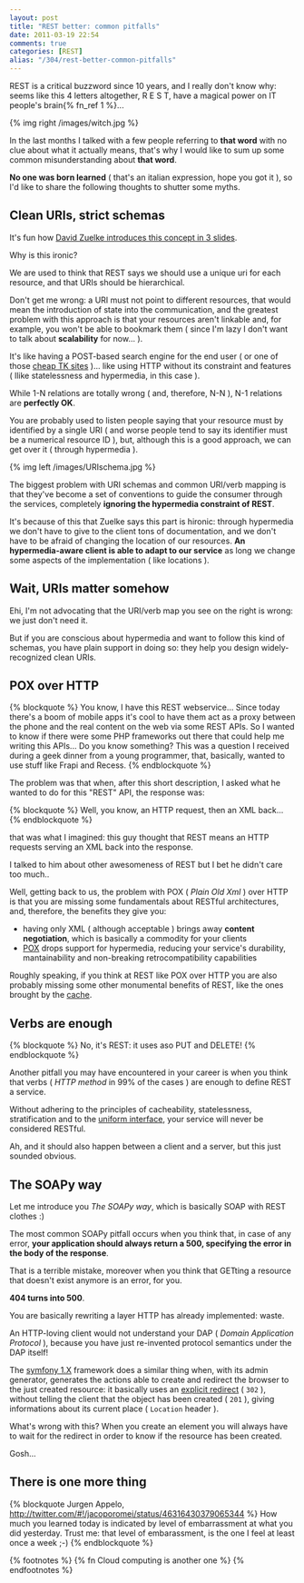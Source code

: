 ```yaml
---
layout: post
title: "REST better: common pitfalls"
date: 2011-03-19 22:54
comments: true
categories: [REST]
alias: "/304/rest-better-common-pitfalls"
---
```


REST is a critical buzzword since 10 years, and I really don't know why: seems like this 4 letters altogether, R E S T, have a magical power on IT people's brain{% fn_ref 1 %}...
<!-- more -->

{% img right /images/witch.jpg %}

In the last months I talked with a few people referring to **that word** with no clue about what it actually means, that's why I would like to sum up some common misunderstanding about **that word**.

**No one was born learned** ( that's an italian expression, hope you got it ), so I'd like to share the following thoughts to shutter some myths.

## Clean URIs, strict schemas

It's fun how [David Zuelke introduces this concept in 3 slides](http://www.slideshare.net/Wombert/designing-http-interfaces-and-restful-web-services-confoo11-20110310/60).

Why is this ironic?

We are used to think that REST says we should use a unique uri for each resource, and that URIs should be hierarchical.

Don't get me wrong: a URI must not point to different resources, that would mean the introduction of state into the communication, and the greatest problem with this approach is that your resources aren't linkable and, for example, you won't be able to bookmark them ( since I'm lazy I don't want to talk about **scalability** for now...  ).

It's like having a POST-based search engine for the end user ( or one of those [cheap TK sites](http://www.pxel.tk/) )... like using HTTP without its constraint and features ( llike statelessness and hypermedia, in this case ).

While 1-N relations are totally wrong ( and, therefore, N-N ), N-1 relations are **perfectly OK**.

You are probably used to listen people saying that your resource must by identified by a single URI ( and worse people tend to say its identifier must be a numerical resource ID ), but, although this is a good approach, we can get over it ( through hypermedia ).

{% img left /images/URIschema.jpg %}

The biggest problem with URI schemas and common URI/verb mapping is that they've become a set of conventions to guide the consumer through the services, completely **ignoring the hypermedia constraint of REST**.

It's because of this that Zuelke says this part is hironic: through hypermedia we don't have to give to the client tons of documentation, and we don't have to be afraid of changing the location of our resources. **An hypermedia-aware client is able to adapt to our service** as long we change some aspects of the implementation ( like locations ).

## Wait, URIs matter somehow

Ehi, I'm not advocating that the URI/verb map you see on the right is wrong: we just don't need it.

But if you are conscious about hypermedia and want to follow this kind of schemas, you have plain support in doing so: they help you design widely-recognized clean URIs.

## POX over HTTP

{% blockquote %}
You know, I have this REST webservice...
Since today there's a boom of mobile apps it's cool to have them act as a proxy between the phone and the real content on the web via some REST APIs.
So I wanted to know if there were some PHP frameworks out there that could help me writing this APIs... Do you know something?
This was a question I received during a geek dinner from a young programmer, that, basically, wanted to use stuff like Frapi and Recess.
{% endblockquote %}

The problem was that when, after this short description, I asked what he wanted to do for this "REST" API, the response was:

{% blockquote %}
Well, you know, an HTTP request, then an XML back...
{% endblockquote %}

that was what I imagined: this guy thought that REST means an HTTP requests serving an XML back into the response.

I talked to him about other awesomeness of REST but I bet he didn't care too much..

Well, getting back to us, the problem with POX ( *Plain Old Xml* ) over HTTP is that you are missing some fundamentals about RESTful architectures, and, therefore, the benefits they give you:

* having only XML ( although acceptable ) brings away **content negotiation**, which is basically a commodity for your clients
* [POX](http://www.google.it/imgres?imgurl=http://www.sqlservercentral.com/articles/SS2K5%2B-%2BXML/2826/xml_result1.gif&imgrefurl=http://www.sqlservercentral.com/articles/SS2K5%2B-%2BXML/2826/&usg=__VTGK7M7iMz05Faa-gqox9ziWiio=&h=566&w=576&sz=19&hl=it&start=0&sig2=8scznEq2t7fI6w5GyVaCnw&zoom=1&tbnid=--Cfpfrp2ulFRM:&tbnh=164&tbnw=167&ei=TQGFTcKTIYzEsgb8v_yaAw&prev=/images%3Fq%3Dxml%26um%3D1%26hl%3Dit%26safe%3Doff%26sa%3DN%26biw%3D1280%26bih%3D690%26tbs%3Disch:1&um=1&itbs=1&iact=hc&vpx=141&vpy=363&dur=1808&hovh=223&hovw=226&tx=189&ty=149&oei=TQGFTcKTIYzEsgb8v_yaAw&page=1&ndsp=16&ved=1t:429,r:11,s:0) drops support for hypermedia, reducing your service's durability, mantainability and non-breaking retrocompatibility capabilities

Roughly speaking, if you think at REST like POX over HTTP you are also probably missing some other monumental benefits of REST, like the ones brought by the [cache](http://www.odino.org/301/rest-better-http-cache).

## Verbs are enough

{% blockquote %}
No, it's REST: it uses aso PUT and DELETE!
{% endblockquote %}

Another pitfall you may have encountered in your career is when you think that verbs ( *HTTP method* in 99% of the cases ) are enough to define REST a service.

Without adhering to the principles of cacheability, statelessness, stratification and to the [uniform interface](http://www.w3.org/2003/Talks/techplen-http/slide6-0.html), your service will never be considered RESTful.

Ah, and it should also happen between a client and a server, but this just sounded obvious.

## The SOAPy  way

Let me introduce you *The SOAPy way*, which is basically SOAP with REST clothes :)

The most common SOAPy pitfall occurs when you think that, in case of any error, **your application should always return a 500, specifying the error in the body of the response**.

That is a terrible mistake, moreover when you think that GETting a resource that doesn't exist anymore is an error, for you.

**404 turns into 500**.

You are basically rewriting a layer HTTP has already implemented: waste.

An HTTP-loving client would not understand your DAP ( *Domain Application Protocol* ), because you have just re-invented protocol semantics under the DAP itself!

The [symfony 1.X](http://www.symfony-framework.org/) framework does a similar thing when, with its admin generator, generates the actions able to create and redirect the browser to the just created resource: it basically uses an [explicit redirect](https://github.com/symfony/symfony1/blob/master/lib/plugins/sfDoctrinePlugin/data/generator/sfDoctrineModule/admin/parts/processFormAction.php#L36) ( `302` ), without telling the client that the object has been created ( `201` ), giving informations about its current place ( `Location` header ).

What's wrong with this? When you create an element you will always have to wait for the redirect in order to know if the resource has been created.

Gosh...

## There is one more thing

{% blockquote Jurgen Appelo, http://twitter.com/#!/jacoporomei/status/46316430379065344 %}
How much you learned today is indicated by level of embarrassment at what you did yesterday.
Trust me: that level of embarassment, is the one I feel at least once a week ;-)
{% endblockquote %}

{% footnotes %}
  {% fn Cloud computing is another one %}
{% endfootnotes %}
